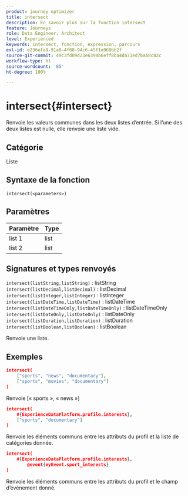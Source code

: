 ```yaml
---
product: journey optimizer
title: intersect
description: En savoir plus sur la fonction intersect
feature: Journeys
role: Data Engineer, Architect
level: Experienced
keywords: intersect, fonction, expression, parcours
exl-id: e236efa9-91a8-4f08-94c6-45f1e060bb2f
source-git-commit: 49c3fd09d23e6394b6eff8ba4da71ed7bab8c82c
workflow-type: ht
source-wordcount: '85'
ht-degree: 100%

---
```


# intersect{#intersect}

Renvoie les valeurs communes dans les deux listes dʼentrée. Si lʼune des deux listes est nulle, elle renvoie une liste vide.

## Catégorie

Liste

## Syntaxe de la fonction

`intersect(<parameters>)`

## Paramètres

| Paramètre | Type |
|-----------|------------------|
| list 1 | list |
| list 2 | list |

## Signatures et types renvoyés

`intersect(listString,listString)` : listString
`intersect(listDecimal,listDecimal)` : listDecimal
`intersect(listInteger,listInteger)` : listInteger
`intersect(listDateTime,listDateTime)` : listDateTime
`intersect(listDateTimeOnly,listDateTimeOnly)` : listDateTimeOnly
`intersect(listDateOnly,listDateOnly)` : listDateOnly
`intersect(listDuration,listDuration)` : listDuration
`intersect(listBoolean,listBoolean)` : listBoolean

Renvoie une liste.

## Exemples

```json
intersect(
    ["sports", "news", "documentary"],
    ["sports", "movies", "documentary"]
)
```

Renvoie [« sports », « news »]

```json
intersect(
    #{ExperienceDataPlatform.profile.interests},
    ["sports", "documentary"]
)
```

Renvoie les éléments communs entre les attributs du profil et la liste de catégories donnée.

```json
intersect(
    #{ExperienceDataPlatform.profile.interests},
        @event{myEvent.sport_interests}
)
```

Renvoie les éléments communs entre les attributs du profil et le champ dʼévénement donné.
